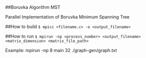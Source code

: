 ##Boruvka Algorithm MST

Parallel Implementation of Boruvka Minimum Spanning Tree


##How to build
```$ mpicc <filename.c> -o <output_filename>```

##How to run
```$ mpirun -np <process_number> <output_filename> <matrix_dimension> <matrix_file_path>```

Example: mpirun -np 8 main 32 ./graph-gen/graph.txt
